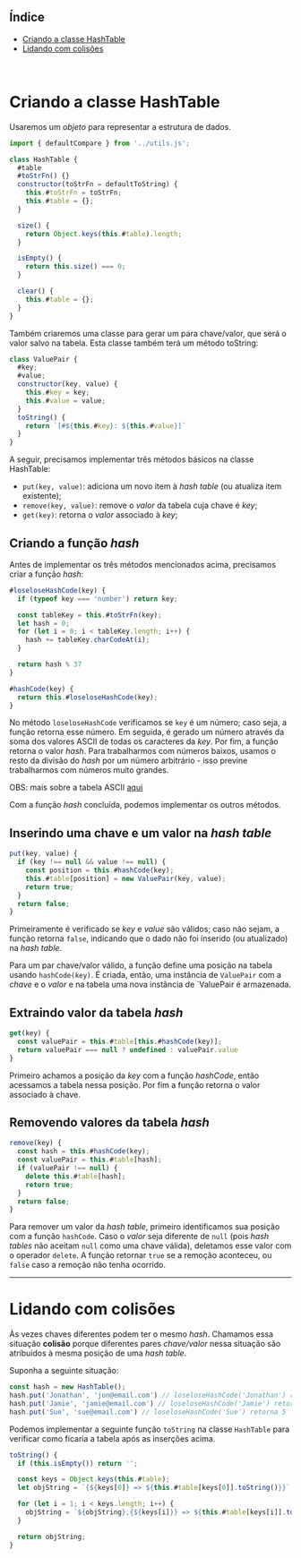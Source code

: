## Índice
  - [Criando a classe HashTable](#criando-a-classe-hashtable)
  - [Lidando com colisões](#lidando-com-colisões)

</br>

# Criando a classe HashTable

Usaremos um _objeto_ para representar a estrutura de dados.

```javascript
import { defaultCompare } from '../utils.js';

class HashTable {
  #table
  #toStrFn() {}
  constructor(toStrFn = defaultToString) {
    this.#toStrFn = toStrFn;
    this.#table = {};
  }

  size() {
    return Object.keys(this.#table).length;
  }

  isEmpty() {
    return this.size() === 0;
  }

  clear() {
    this.#table = {};
  }
}
```

Também criaremos uma classe para gerar um para chave/valor, que será o valor salvo na tabela. Esta classe também terá um método toString:

```javascript
class ValuePair {
  #key;
  #value;
  constructor(key, value) {
    this.#key = key;
    this.#value = value;
  }
  toString() {
    return `[#${this.#key}: ${this.#value}]`
  }
}
```

A seguir, precisamos implementar três métodos básicos na classe HashTable:
  - `put(key, value)`: adiciona um novo item à _hash table_ (ou atualiza item existente);
  - `remove(key, value)`: remove o _valor_ da tabela cuja chave é _key_;
  - `get(key)`: retorna o _valor_ associado à _key_;


## Criando a função _hash_

Antes de implementar os três métodos mencionados acima, precisamos criar a função _hash_:

```javascript
#loseloseHashCode(key) {
  if (typeof key === 'number') return key;

  const tableKey = this.#toStrFn(key);
  let hash = 0;
  for (let i = 0; i < tableKey.length; i++) {
    hash += tableKey.charCodeAt(i);
  }

  return hash % 37
}

#hashCode(key) {
  return this.#loseloseHashCode(key);
}
```

No método `loseloseHashCode` verificamos se `key` é um número; caso seja, a função retorna esse número. Em seguida, é gerado um número através da soma dos valores ASCII de todas os caracteres da _key_. Por fim, a função retorna o valor _hash_. Para trabalharmos com números baixos, usamos o resto da divisão do _hash_ por um número arbitrário - isso previne trabalharmos com números muito grandes.

OBS: mais sobre a tabela ASCII  [aqui](https://www.asciitable.com/)

Com a função _hash_ concluída, podemos implementar os outros métodos.

## Inserindo uma chave e um valor na _hash table_

```javascript
put(key, value) {
  if (key !== null && value !== null) {
    const position = this.#hashCode(key);
    this.#table[position] = new ValuePair(key, value);
    return true;
  }
  return false;
}
```

Primeiramente é verificado se _key_ e _value_ são válidos; caso não sejam, a função retorna `false`, indicando que o dado não foi inserido (ou atualizado) na _hash table_.

Para um par chave/valor válido, a função define uma posição na tabela usando `hashCode(key)`. É criada, então, uma instância de `ValuePair` com a _chave_ e o _valor_ e na tabela uma nova instância de `ValuePair é armazenada.

## Extraindo valor da tabela _hash_

```javascript
get(key) {
  const valuePair = this.#table[this.#hashCode(key)];
  return valuePair === null ? undefined : valuePair.value
}
```
Primeiro achamos a posição da _key_ com a função _hashCode_, então acessamos a tabela nessa posição. Por fim a função retorna o valor associado à chave.

## Removendo valores da tabela _hash_

```javascript
remove(key) {
  const hash = this.#hashCode(key);
  const valuePair = this.#table[hash];
  if (valuePair !== null) {
    delete this.#table[hash];
    return true;
  }
  return false;
}
```

Para remover um valor da _hash table_, primeiro identificamos sua posição com a função `hashCode`. Caso o _valor_ seja diferente de `null` (pois _hash tables_ não aceitam `null` como uma chave válida), deletamos esse valor com o operador `delete`. A função retornar `true` se a remoção aconteceu, ou `false` caso a remoção não tenha ocorrido.

<hr>

# Lidando com colisões

Às vezes chaves diferentes podem ter o mesmo _hash_. Chamamos essa situação **colisão** porque diferentes pares _chave/valor_ nessa situação são atribuidos à mesma posição de uma _hash table_.

Suponha a seguinte situação:

```javascript
const hash = new HashTable();
hash.put('Jonathan', 'jon@email.com') // loseloseHashCode('Jonathan') retorna 5 
hash.put('Jamie', 'jamie@email.com') // loseloseHashCode('Jamie') retorna 5
hash.put('Sue', 'sue@email.com') // loseloseHashCode('Sue') retorna 5
```

Podemos implementar a seguinte função `toString` na classe `HashTable` para verificar como ficaria a tabela após as inserções acima.

```javascript
toString() {
  if (this.isEmpty()) return '';

  const keys = Object.keys(this.#table);
  let objString = `{${keys[0]} => ${this.#table[keys[0]].toString()}}`;

  for (let i = 1; i < keys.length; i++) {
    objString = `${objString},{${keys[i]}} => ${this.#table[keys[i]].toString()}}`
  }

  return objString;
}
```